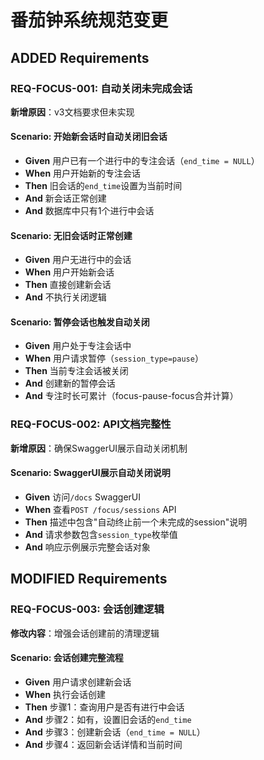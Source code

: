 # 番茄钟系统规范变更

## ADDED Requirements

### REQ-FOCUS-001: 自动关闭未完成会话
**新增原因**：v3文档要求但未实现

#### Scenario: 开始新会话时自动关闭旧会话
- **Given** 用户已有一个进行中的专注会话（`end_time = NULL`）
- **When** 用户开始新的专注会话
- **Then** 旧会话的`end_time`设置为当前时间
- **And** 新会话正常创建
- **And** 数据库中只有1个进行中会话

#### Scenario: 无旧会话时正常创建
- **Given** 用户无进行中的会话
- **When** 用户开始新会话
- **Then** 直接创建新会话
- **And** 不执行关闭逻辑

#### Scenario: 暂停会话也触发自动关闭
- **Given** 用户处于专注会话中
- **When** 用户请求暂停（`session_type=pause`）
- **Then** 当前专注会话被关闭
- **And** 创建新的暂停会话
- **And** 专注时长可累计（focus-pause-focus合并计算）

### REQ-FOCUS-002: API文档完整性
**新增原因**：确保SwaggerUI展示自动关闭机制

#### Scenario: SwaggerUI展示自动关闭说明
- **Given** 访问`/docs` SwaggerUI
- **When** 查看`POST /focus/sessions` API
- **Then** 描述中包含"自动终止前一个未完成的session"说明
- **And** 请求参数包含`session_type`枚举值
- **And** 响应示例展示完整会话对象

## MODIFIED Requirements

### REQ-FOCUS-003: 会话创建逻辑
**修改内容**：增强会话创建前的清理逻辑

#### Scenario: 会话创建完整流程
- **Given** 用户请求创建新会话
- **When** 执行会话创建
- **Then** 步骤1：查询用户是否有进行中会话
- **And** 步骤2：如有，设置旧会话的`end_time`
- **And** 步骤3：创建新会话（`end_time = NULL`）
- **And** 步骤4：返回新会话详情和当前时间
